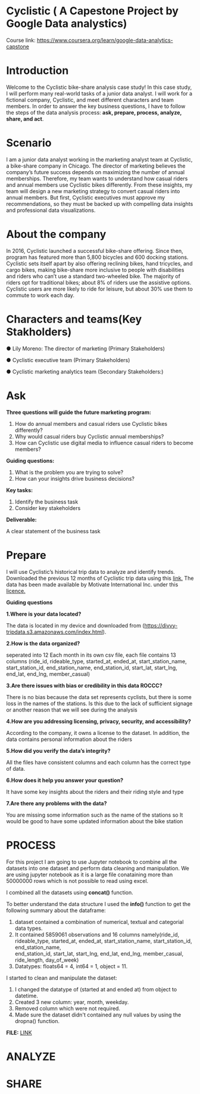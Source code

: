 # Cyclistic ( A Capestone Project by Google Data analystics)
Course link: https://www.coursera.org/learn/google-data-analytics-capstone

# Introduction
Welcome to the Cyclistic bike-share analysis case study! In this case study, I will perform many real-world tasks of a junior
data analyst. I will work for a fictional company, Cyclistic, and meet different characters and team members. In order to
answer the key business questions, I have to follow the steps of the data analysis process: **ask, prepare, process, analyze,
share, and act**.

# Scenario
I am a junior data analyst working in the marketing analyst team at Cyclistic, a bike-share company in Chicago. The director
of marketing believes the company’s future success depends on maximizing the number of annual memberships. Therefore,
my team wants to understand how casual riders and annual members use Cyclistic bikes differently. From these insights,
my team will design a new marketing strategy to convert casual riders into annual members. But first, Cyclistic executives
must approve my recommendations, so they must be backed up with compelling data insights and professional data
visualizations.

# About the company
In 2016, Cyclistic launched a successful bike-share offering. Since then, program has featured more than 5,800 bicycles and 600 docking stations. Cyclistic sets itself apart by also offering reclining bikes, hand tricycles, and cargo bikes, making bike-share more inclusive to people with disabilities and riders who can’t use a standard two-wheeled bike. The majority of riders opt for traditional bikes; about 8% of riders use the assistive options. Cyclistic users are more likely to ride for leisure, but about 30% use them to commute to work each day.

# Characters and teams(Key Stakholders)

● Lily Moreno: The director of marketing (Primary Stakeholders)

● Cyclistic executive team (Primary Stakeholders)

● Cyclistic marketing analytics team (Secondary Stakeholders:)

# Ask
**Three questions will guide the future marketing program:**
1. How do annual members and casual riders use Cyclistic bikes differently?
2. Why would casual riders buy Cyclistic annual memberships?
3. How can Cyclistic use digital media to influence casual riders to become members?

**Guiding questions:**

1. What is the problem you are trying to solve?
2. How can your insights drive business decisions?

**Key tasks:**

1. Identify the business task
2. Consider key stakeholders
   
**Deliverable:**

A clear statement of the business task

# Prepare
I will use Cyclistic’s historical trip data to analyze and identify trends. Downloaded the previous 12 months of Cyclistic trip data
using this [link.](https://divvy-tripdata.s3.amazonaws.com/index.html) The data has been made available by
Motivate International Inc. under this [licence.](https://www.divvybikes.com/data-license-agreement)

**Guiding questions**

**1.Where is your data located?**

The data is located in my device and downloaded from (https://divvy-tripdata.s3.amazonaws.com/index.html).

**2.How is the data organized?**

seperated into 12 Each month in its own csv file, each file contains 13 columns (ride_id, rideable_type, started_at,	ended_at,	start_station_name,	start_station_id,	end_station_name,	end_station_id,	start_lat,	start_lng,	end_lat,	end_lng,	member_casual) 


**3.Are there issues with bias or credibility in this data ROCCC?**

There is no bias because the data set represents cyclists, but there is some loss in the names of the stations. Is this due to the lack of sufficient signage or another reason that we will see during the analysis

**4.How are you addressing licensing, privacy, security, and accessibility?**

According to the company, it owns a license to the dataset. In addition, the data contains personal information about the riders

**5.How did you verify the data’s integrity?**

All the files have consistent columns and each column has the correct type of data.

**6.How does it help you answer your question?**

It have some key insights about the riders and their riding style and type

**7.Are there any problems with the data?**

You are missing some information such as the name of the stations so It would be good to have some updated information about the bike station

# PROCESS
For this project I am going to use Jupyter notebook to combine all the datasets into one dataset and perform data cleaning and manipulation.
We are using jupyter notebook as it is a large file conataining more than 50000000 rows which is not possible to read using excel. 

I combined all the datasets using **concat()** function.

To better understand the data structure I used the **info()** function to get the following summary about the dataframe:
1. dataset contained a combination of numerical, textual and categorial data types.
2. It contained 5859061 observations and 16 columns namely(ride_id, rideable_type, started_at, ended_at,	start_station_name, start_station_id, end_station_name,	 
   end_station_id, start_lat,	start_lng,	end_lat,	end_lng,	member_casual,	ride_length, day_of_week)
3. Datatypes: floats64 = 4, int64 = 1, object = 11.
   
I started to clean and manipulate the dataset:
1. I changed the datatype of (started at and ended at) from object to datetime.
2. Created 3 new column: year, month, weekday.
3. Removed column which were not required.
4. Made sure the dataset didn't contained any null values by using the dropna() function.
   
 **FILE:**  [LINK](https://github.com/STINSON101/Google-Data-Analytics-cape-stone-project/blob/main/CYCLISTIC%20(Google%20Data%20Analytics%20Capestone%20project).ipynb)

# ANALYZE

# SHARE
